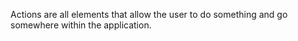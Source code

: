 Actions are all elements that allow the user to do something and go somewhere within the application.
